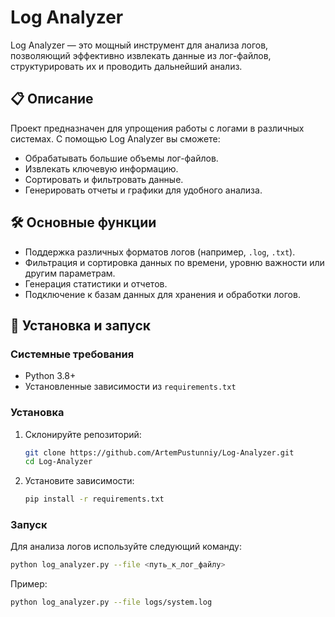 # Log Analyzer

Log Analyzer — это мощный инструмент для анализа логов, позволяющий эффективно извлекать данные из лог-файлов, структурировать их и проводить дальнейший анализ.

## 📋 Описание

Проект предназначен для упрощения работы с логами в различных системах. С помощью Log Analyzer вы сможете:

- Обрабатывать большие объемы лог-файлов.
- Извлекать ключевую информацию.
- Сортировать и фильтровать данные.
- Генерировать отчеты и графики для удобного анализа.

## 🛠️ Основные функции

- Поддержка различных форматов логов (например, `.log`, `.txt`).
- Фильтрация и сортировка данных по времени, уровню важности или другим параметрам.
- Генерация статистики и отчетов.
- Подключение к базам данных для хранения и обработки логов.

## 🚀 Установка и запуск

### Системные требования
- Python 3.8+
- Установленные зависимости из `requirements.txt`

### Установка
1. Склонируйте репозиторий:
   ```bash
   git clone https://github.com/ArtemPustunniy/Log-Analyzer.git
   cd Log-Analyzer
   ```

2. Установите зависимости:
   ```bash
   pip install -r requirements.txt
   ```

### Запуск
Для анализа логов используйте следующий команду:
```bash
python log_analyzer.py --file <путь_к_лог_файлу>
```

Пример:
```bash
python log_analyzer.py --file logs/system.log
```
